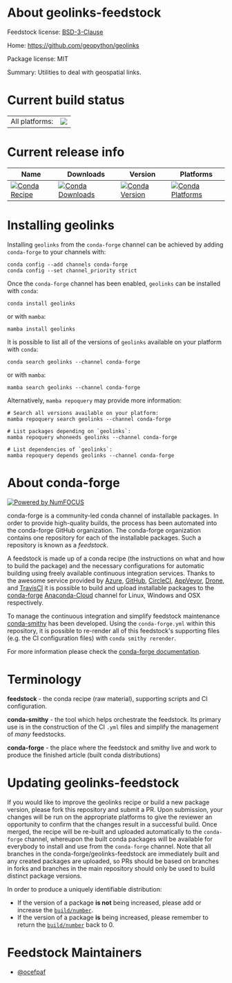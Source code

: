 About geolinks-feedstock
========================

Feedstock license: [BSD-3-Clause](https://github.com/conda-forge/geolinks-feedstock/blob/main/LICENSE.txt)

Home: https://github.com/geopython/geolinks

Package license: MIT

Summary: Utilities to deal with geospatial links.

Current build status
====================


<table><tr><td>All platforms:</td>
    <td>
      <a href="https://dev.azure.com/conda-forge/feedstock-builds/_build/latest?definitionId=3925&branchName=main">
        <img src="https://dev.azure.com/conda-forge/feedstock-builds/_apis/build/status/geolinks-feedstock?branchName=main">
      </a>
    </td>
  </tr>
</table>

Current release info
====================

| Name | Downloads | Version | Platforms |
| --- | --- | --- | --- |
| [![Conda Recipe](https://img.shields.io/badge/recipe-geolinks-green.svg)](https://anaconda.org/conda-forge/geolinks) | [![Conda Downloads](https://img.shields.io/conda/dn/conda-forge/geolinks.svg)](https://anaconda.org/conda-forge/geolinks) | [![Conda Version](https://img.shields.io/conda/vn/conda-forge/geolinks.svg)](https://anaconda.org/conda-forge/geolinks) | [![Conda Platforms](https://img.shields.io/conda/pn/conda-forge/geolinks.svg)](https://anaconda.org/conda-forge/geolinks) |

Installing geolinks
===================

Installing `geolinks` from the `conda-forge` channel can be achieved by adding `conda-forge` to your channels with:

```
conda config --add channels conda-forge
conda config --set channel_priority strict
```

Once the `conda-forge` channel has been enabled, `geolinks` can be installed with `conda`:

```
conda install geolinks
```

or with `mamba`:

```
mamba install geolinks
```

It is possible to list all of the versions of `geolinks` available on your platform with `conda`:

```
conda search geolinks --channel conda-forge
```

or with `mamba`:

```
mamba search geolinks --channel conda-forge
```

Alternatively, `mamba repoquery` may provide more information:

```
# Search all versions available on your platform:
mamba repoquery search geolinks --channel conda-forge

# List packages depending on `geolinks`:
mamba repoquery whoneeds geolinks --channel conda-forge

# List dependencies of `geolinks`:
mamba repoquery depends geolinks --channel conda-forge
```


About conda-forge
=================

[![Powered by
NumFOCUS](https://img.shields.io/badge/powered%20by-NumFOCUS-orange.svg?style=flat&colorA=E1523D&colorB=007D8A)](https://numfocus.org)

conda-forge is a community-led conda channel of installable packages.
In order to provide high-quality builds, the process has been automated into the
conda-forge GitHub organization. The conda-forge organization contains one repository
for each of the installable packages. Such a repository is known as a *feedstock*.

A feedstock is made up of a conda recipe (the instructions on what and how to build
the package) and the necessary configurations for automatic building using freely
available continuous integration services. Thanks to the awesome service provided by
[Azure](https://azure.microsoft.com/en-us/services/devops/), [GitHub](https://github.com/),
[CircleCI](https://circleci.com/), [AppVeyor](https://www.appveyor.com/),
[Drone](https://cloud.drone.io/welcome), and [TravisCI](https://travis-ci.com/)
it is possible to build and upload installable packages to the
[conda-forge](https://anaconda.org/conda-forge) [Anaconda-Cloud](https://anaconda.org/)
channel for Linux, Windows and OSX respectively.

To manage the continuous integration and simplify feedstock maintenance
[conda-smithy](https://github.com/conda-forge/conda-smithy) has been developed.
Using the ``conda-forge.yml`` within this repository, it is possible to re-render all of
this feedstock's supporting files (e.g. the CI configuration files) with ``conda smithy rerender``.

For more information please check the [conda-forge documentation](https://conda-forge.org/docs/).

Terminology
===========

**feedstock** - the conda recipe (raw material), supporting scripts and CI configuration.

**conda-smithy** - the tool which helps orchestrate the feedstock.
                   Its primary use is in the construction of the CI ``.yml`` files
                   and simplify the management of *many* feedstocks.

**conda-forge** - the place where the feedstock and smithy live and work to
                  produce the finished article (built conda distributions)


Updating geolinks-feedstock
===========================

If you would like to improve the geolinks recipe or build a new
package version, please fork this repository and submit a PR. Upon submission,
your changes will be run on the appropriate platforms to give the reviewer an
opportunity to confirm that the changes result in a successful build. Once
merged, the recipe will be re-built and uploaded automatically to the
`conda-forge` channel, whereupon the built conda packages will be available for
everybody to install and use from the `conda-forge` channel.
Note that all branches in the conda-forge/geolinks-feedstock are
immediately built and any created packages are uploaded, so PRs should be based
on branches in forks and branches in the main repository should only be used to
build distinct package versions.

In order to produce a uniquely identifiable distribution:
 * If the version of a package **is not** being increased, please add or increase
   the [``build/number``](https://docs.conda.io/projects/conda-build/en/latest/resources/define-metadata.html#build-number-and-string).
 * If the version of a package **is** being increased, please remember to return
   the [``build/number``](https://docs.conda.io/projects/conda-build/en/latest/resources/define-metadata.html#build-number-and-string)
   back to 0.

Feedstock Maintainers
=====================

* [@ocefpaf](https://github.com/ocefpaf/)

